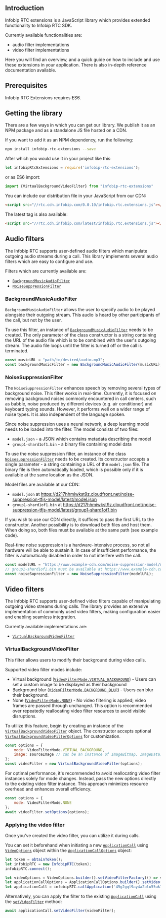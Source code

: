 ## Introduction

Infobip RTC extensions is a JavaScript library which provides extended functionality to Infobip RTC SDK.

Currently available functionalities are:

- audio filter implementations
- video filter implementations

Here you will find an overview, and a quick guide on how to include and use these extensions in your application.
There is also in-depth reference documentation available.

## Prerequisites

Infobip RTC Extensions requires ES6.

## Getting the library

There are a few ways in which you can get our library. We publish it as an NPM package and as a standalone JS file
hosted on a CDN.

If you want to add it as an NPM dependency, run the following:

```bash
npm install infobip-rtc-extensions --save
```

After which you would use it in your project like this:

```javascript
let infobipRtcExtensions = require('infobip-rtc-extensions');
```

or as ES6 import:

```javascript
import {VirtualBackgroundVideoFilter} from "infobip-rtc-extensions"
```

You can include our distribution file in your JavaScript from our CDN:

```html
<script src="//rtc.cdn.infobip.com/0.0.10/infobip.rtc.extensions.js"></script>
```

The latest tag is also available:

```html
<script src="//rtc.cdn.infobip.com/latest/infobip.rtc.extensions.js"></script>
```

## Audio filters

The Infobip RTC supports user-defined audio filters which manipulate outgoing audio streams during a call. This library
implements several audio filters which are easy to configure and use.

Filters which are currently available are:

- [`BackgroundMusicAudioFilter`](#background-music-audio-filter)
- [`NoiseSuppressionFilter`](#noise-suppression-filter)

<a name="background-music-audio-filter"></a>

### BackgroundMusicAudioFilter

`BackgroundMusicAudioFilter` allows the user to specify audio to be played alongside their outgoing stream. This audio
is heard by other participants of the call, but not by the user.

To use this filter, an instance of
[`BackgroundMusicAudioFilter`](https://github.com/infobip/infobip-rtc-extensions-js/wiki/BackgroundMusicAudioFilter)
needs to be created. The only parameter of the class constructor is a string containing the URL of the audio file which
is to be combined with the user's outgoing stream. The audio file loops until the filter is turned off or the call is
terminated.

```javascript
const musicURL = "path/to/desired/audio.mp3";
const backgroundMusicFilter = new BackgroundMusicAudioFilter(musicURL);
```

<a name="noise-suppression-filter"></a>

### NoiseSuppressionFilter

The `NoiseSuppressionFilter` enhances speech by removing several types of background noise. This filter works in
real-time. Currently, it is focused on removing background noises commonly encountered in call centers, such as babble,
noise produced by different devices (e.g. air conditioner) and keyboard typing sounds. However, it performs well on a
wider range of noise types. It is also independent of the language spoken.

Since noise suppression uses a neural network, a deep learning model needs to be loaded into the filter. The model
consists of two files:

- `model.json` - a JSON which contains metadata describing the model
- `group1-shard1of1.bin` - a binary file containing model data

To use the noise suppression filter, an instance of the class
[`NoisesuppressionFilter`](https://github.com/infobip/infobip-rtc-extensions-js/wiki/NoiseSuppressionFilter) needs to be
created. Its constructor accepts a single parameter - a string containing a URL of the `model.json` file. The binary
file is then automatically loaded, which is possible only if it is available at the same location as the JSON.

Model files are available at our CDN:

- `model.json` at https://d217hhmiwkst9z.cloudfront.net/noise-suppression-tfjs-model/latest/model.json
- `group1-shard1of1.bin`
  at https://d217hhmiwkst9z.cloudfront.net/noise-suppression-tfjs-model/latest/group1-shard1of1.bin

If you wish to use our CDN directly, it suffices to pass the first URL to the constructor. Another possibility is to
download both files and host them. When doing so, both files must be available at the same path (see example code).

Real-time noise suppression is a hardware-intensive process, so not all hardware will be able to sustain it. In case of
insufficient performance, the filter is automatically disabled in order to not interfere with the call.

```javascript
const modelURL = "https://www.example-cdn.com/noise-suppression-model/model.json";
// group1-shard1of1.bin must be available at https://www.example-cdn.com/noise-suppression-model/group1-shard1of1.bin
const noiseSupressionFilter = new NoiseSuppressionFilter(modelURL);
```

## Video filters

The Infobip RTC supports user-defined video filters capable of manipulating outgoing video streams during calls. The
library provides an extensive implementation of commonly used video filters, making configuration easier and enabling
seamless integration.

Currently available implementations are:

- [`VirtualBackgroundVideoFilter`](#virtual-background-video-filter)

<a name="virtual-background-video-filter"></a>

### VirtualBackgroundVideoFilter

This filter allows users to modify their background during video calls.

Supported video filter modes include:

- Virtual background
  ([`VideoFilterMode.VIRTUAL_BACKGROUND`](https://github.com/infobip/infobip-rtc-extensions-js/wiki/VideoFilterMode#virtual-background)) -
  Users can set a custom image to be displayed as their background
- Background blur
  ([`VideoFilterMode.BACKGROUND_BLUR`](https://github.com/infobip/infobip-rtc-extensions-js/wiki/VideoFilterMode#background-blur)) -
  Users can blur their background.
- None ([`VideoFilterMode.NONE`](https://github.com/infobip/infobip-rtc-extensions-js/wiki/VideoFilterMode#none)) -
  No video filtering is applied; video frames are passed through unchanged. This option is recommended over repeatedly
  reallocating video filter resources to avoid visible disruptions.

To utilize this feature, begin by creating an instance of
the [`VirtualBackgroundVideoFilter`](https://github.com/infobip/infobip-rtc-extensions-js/wiki/VirtualBackgroundVideoFilter)
object. The constructor accepts optional
[`VirtualBackgroundVideoFilterOptions`](https://github.com/infobip/infobip-rtc-extensions-js/wiki/VirtualBackgroundVideoFilterOptions)
for customization.

```javascript
const options = {
    mode: VideoFilterMode.VIRTUAL_BACKGROUND,
    image: sourceImage // can be an instance of ImageBitmap, ImageData, HTMLImageElement, …
};
const videoFilter = new VirtualBackgroundVideoFilter(options);
```

For optimal performance, it's recommended to avoid reallocating video filter instances solely for mode changes. Instead,
pass the new options directly to the existing video filter instance. This approach minimizes resource overhead and
enhances overall efficiency.

```javascript
const options = {
    mode: VideoFilterMode.NONE
};
await videoFilter.setOptions(options);
``` 

### Applying the video filter

Once you've created the video filter, you can utilize it during calls.

You can set it beforehand when initiating a
new [`ApplicationCall`](https://github.com/infobip/infobip-rtc-js/wiki/ApplicationCall)
using [`VideoOptions`](https://github.com/infobip/infobip-rtc-js/wiki/VideoOptions) object within
the [`ApplicationCallOptions`](https://github.com/infobip/infobip-rtc-js/wiki/ApplicationCallOptions) object:

```javascript
let token = obtainToken();
let infobipRTC = new InfobipRTC(token);
infobipRTC.connect();

let videoOptions = VideoOptions.builder().setVideoFilterFactory(() => videoFilter).build();
let applicationCallOptions = ApplicationCallOptions.builder().setVideo(true).setVideoOptions(videoOptions).build();
let applicationCall = infobipRTC.callApplication('45g2gql9ay4a2blu55uk1628', applicationCallOptions);
```

Alternatively, you can apply the filter to the
existing [`ApplicationCall`](https://github.com/infobip/infobip-rtc-js/wiki/ApplicationCall) using the
[`setVideoFilter`](https://github.com/infobip/infobip-rtc-js/wiki/ApplicationCall#set-video-filter) method:

```javascript
await applicationCall.setVideoFilter(videoFilter);
```